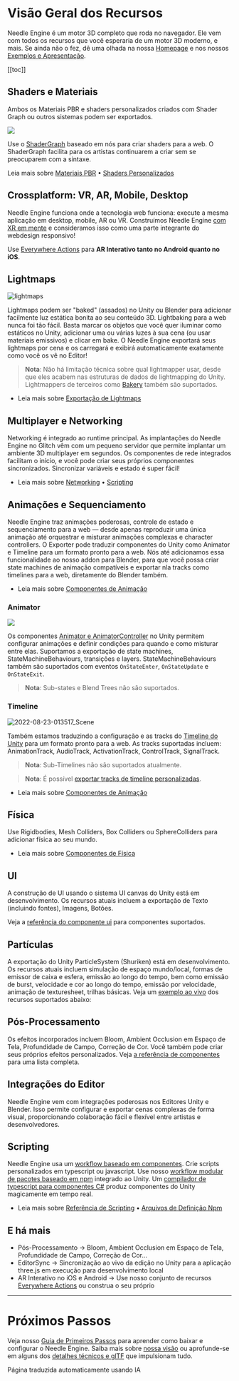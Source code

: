 # Visão Geral dos Recursos

Needle Engine é um motor 3D completo que roda no navegador. Ele vem com todos os recursos que você esperaria de um motor 3D moderno, e mais. Se ainda não o fez, dê uma olhada na nossa [Homepage](https://needle.tools) e nos nossos [Exemplos e Apresentação](https://engine.needle.tools/samples).

[[toc]]

## Shaders e Materiais

Ambos os Materiais PBR e shaders personalizados criados com Shader Graph ou outros sistemas podem ser exportados.

<img src="https://user-images.githubusercontent.com/5083203/186012027-9bbe3944-fa56-41fa-bfbb-c989fa87aebb.png" />

Use o [ShaderGraph](https://unity.com/features/shader-graph) baseado em nós para criar shaders para a web. O ShaderGraph facilita para os artistas continuarem a criar sem se preocuparem com a sintaxe.

Leia mais sobre [Materiais PBR](./export.md#physically-based-materials-pbr) • [Shaders Personalizados](./export.md#custom-shaders)

## Crossplatform: VR, AR, Mobile, Desktop

Needle Engine funciona onde a tecnologia web funciona: execute a mesma aplicação em desktop, mobile, AR ou VR. Construímos Needle Engine [com XR em mente](./xr.md) e consideramos isso como uma parte integrante do webdesign responsivo!

Use [Everywhere Actions](./everywhere-actions.md) para **AR Interativo tanto no Android quanto no iOS**.

## Lightmaps

![lightmaps](https://user-images.githubusercontent.com/5083203/186163693-093c7ae2-96eb-4d75-b98f-bf19f78032ff.gif)

Lightmaps podem ser "baked" (assados) no Unity ou Blender para adicionar facilmente luz estática bonita ao seu conteúdo 3D. Lightbaking para a web nunca foi tão fácil. Basta marcar os objetos que você quer iluminar como estáticos no Unity, adicionar uma ou várias luzes à sua cena (ou usar materiais emissivos) e clicar em bake. O Needle Engine exportará seus lightmaps por cena e os carregará e exibirá automaticamente exatamente como você os vê no Editor!

> **Nota**: Não há limitação técnica sobre qual lightmapper usar, desde que eles acabem nas estruturas de dados de lightmapping do Unity. Lightmappers de terceiros como [Bakery](https://assetstore.unity.com/packages/tools/level-design/bakery-gpu-lightmapper-122218) também são suportados.

- Leia mais sobre [Exportação de Lightmaps](https://fwd.needle.tools/needle-engine/docs/lightmaps)

## Multiplayer e Networking

Networking é integrado ao runtime principal. As implantações do Needle Engine no Glitch vêm com um pequeno servidor que permite implantar um ambiente 3D multiplayer em segundos. Os componentes de rede integrados facilitam o início, e você pode criar seus próprios componentes sincronizados. Sincronizar variáveis e estado é super fácil!

- Leia mais sobre [Networking](https://fwd.needle.tools/needle-engine/docs/networking) • [Scripting](https://fwd.needle.tools/needle-engine/docs/scripting)

## Animações e Sequenciamento

Needle Engine traz animações poderosas, controle de estado e sequenciamento para a web — desde apenas reproduzir uma única animação até orquestrar e misturar animações complexas e character controllers. O Exporter pode traduzir componentes do Unity como Animator e Timeline para um formato pronto para a web.
Nós até adicionamos essa funcionalidade ao nosso addon para Blender, para que você possa criar state machines de animação compatíveis e exportar nla tracks como timelines para a web, diretamente do Blender também.

- Leia mais sobre [Componentes de Animação](./component-reference.md#animation)

### Animator

<img src="https://user-images.githubusercontent.com/5083203/186011302-176524b3-e8e5-4e6e-9b77-7faf3561bb15.png" />

Os componentes [Animator e AnimatorController](https://docs.unity3d.com/Manual/class-AnimatorController.html) no Unity permitem configurar animações e definir condições para quando e como misturar entre elas. Suportamos a exportação de state machines, StateMachineBehaviours, transições e layers. StateMachineBehaviours também são suportados com eventos ``OnStateEnter``, ``OnStateUpdate`` e ``OnStateExit``.

> **Nota**: Sub-states e Blend Trees não são suportados.

### Timeline

![2022-08-23-013517_Scene](https://user-images.githubusercontent.com/5083203/186037829-ee99340d-b19c-484d-b551-94797519c9d9.png)

Também estamos traduzindo a configuração e as tracks do [Timeline do Unity](https://unity.com/features/timeline) para um formato pronto para a web.
As tracks suportadas incluem: AnimationTrack, AudioTrack, ActivationTrack, ControlTrack, SignalTrack.

> **Nota**: Sub-Timelines não são suportados atualmente.

> **Nota**: É possível [exportar tracks de timeline personalizadas](https://github.com/needle-tools/needle-engine-modules/tree/main/package/TimelineHtml).

- Leia mais sobre [Componentes de Animação](./component-reference.md#animation)

## Física

Use Rigidbodies, Mesh Colliders, Box Colliders ou SphereColliders para adicionar física ao seu mundo.

- Leia mais sobre [Componentes de Física](./component-reference.md#physics)

<sample src="https://engine.needle.tools/samples-uploads/physics-animation/" />

## UI

A construção de UI usando o sistema UI canvas do Unity está em desenvolvimento. Os recursos atuais incluem a exportação de Texto (incluindo fontes), Imagens, Botões.

Veja a [referência do componente ui](component-reference.md#ui) para componentes suportados.

<sample src="https://engine.needle.tools/samples-uploads/screenspace-ui" />

## Partículas

A exportação do Unity ParticleSystem (Shuriken) está em desenvolvimento. Os recursos atuais incluem simulação de espaço mundo/local, formas de emissor de caixa e esfera, emissão ao longo do tempo, bem como emissão de burst, velocidade e cor ao longo do tempo, emissão por velocidade, animação de texturesheet, trilhas básicas.
Veja um [exemplo ao vivo](https://engine.needle.tools/samples/particles) dos recursos suportados abaixo:

<sample src="https://engine.needle.tools/samples-uploads/particles/" />

## Pós-Processamento

Os efeitos incorporados incluem Bloom, Ambient Occlusion em Espaço de Tela, Profundidade de Campo, Correção de Cor. Você também pode criar seus próprios efeitos personalizados. Veja [a referência de componentes](./component-reference.md#postprocessing) para uma lista completa.

<sample src="https://engine.needle.tools/samples-uploads/postprocessing/" />

## Integrações do Editor

Needle Engine vem com integrações poderosas nos Editores Unity e Blender.
Isso permite configurar e exportar cenas complexas de forma visual, proporcionando colaboração fácil e flexível entre artistas e desenvolvedores.

## Scripting

Needle Engine usa um [workflow baseado em componentes](scripting.md#component-architecture). Crie scripts personalizados em typescript ou javascript. Use nosso [workflow modular de pacotes baseado em npm](https://fwd.needle.tools/needle-engine/docs/npmdef) integrado ao Unity. Um [compilador de typescript para componentes C#](https://fwd.needle.tools/needle-engine/docs/component-compiler) produz componentes do Unity magicamente em tempo real.

- Leia mais sobre [Referência de Scripting](scripting) • [Arquivos de Definição Npm](https://fwd.needle.tools/needle-engine/docs/npmdef)

## E há mais

- Pós-Processamento → Bloom, Ambient Occlusion em Espaço de Tela, Profundidade de Campo, Correção de Cor...
- EditorSync → Sincronização ao vivo da edição no Unity para a aplicação three.js em execução para desenvolvimento local
- AR Interativo no iOS e Android → Use nosso conjunto de recursos [Everywhere Actions](./everywhere-actions.md) ou construa o seu próprio

---

# Próximos Passos

Veja nosso [Guia de Primeiros Passos](getting-started/) para aprender como baixar e configurar o Needle Engine.
Saiba mais sobre [nossa visão](vision) ou aprofunde-se em alguns dos [detalhes técnicos e glTF](technical-overview) que impulsionam tudo.

Página traduzida automaticamente usando IA